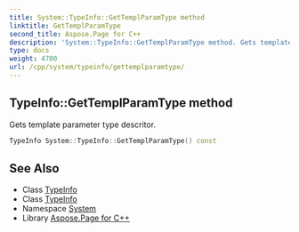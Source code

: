 ```yaml
---
title: System::TypeInfo::GetTemplParamType method
linktitle: GetTemplParamType
second_title: Aspose.Page for C++
description: 'System::TypeInfo::GetTemplParamType method. Gets template parameter type descritor in C++.'
type: docs
weight: 4700
url: /cpp/system/typeinfo/gettemplparamtype/
---
```

## TypeInfo::GetTemplParamType method


Gets template parameter type descritor.

```cpp
TypeInfo System::TypeInfo::GetTemplParamType() const
```

## See Also

* Class [TypeInfo](../)
* Class [TypeInfo](../)
* Namespace [System](../../)
* Library [Aspose.Page for C++](../../../)
